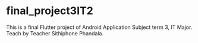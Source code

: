 # final_project3IT2
This is a final Flutter project of Android Application Subject term 3, IT Major. Teach by Teacher Sithiphone Phandala.

